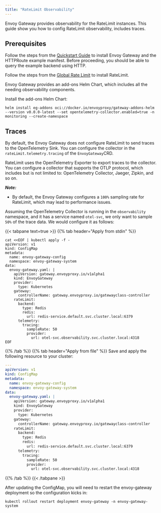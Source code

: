 ```yaml
---
title: "RateLimit Observability"
---
```


Envoy Gateway provides observability for the RateLimit instances.
This guide show you how to config RateLimit observability, includes traces.

## Prerequisites

Follow the steps from the [Quickstart Guide](../quickstart) to install Envoy Gateway and the HTTPRoute example manifest.
Before proceeding, you should be able to query the example backend using HTTP. 

Follow the steps from the [Global Rate Limit](../traffic/global-rate-limit) to install RateLimit.

Envoy Gateway provides an add-ons Helm Chart, which includes all the needing observability components. 

Install the add-ons Helm Chart:

```shell
helm install eg-addons oci://docker.io/envoyproxy/gateway-addons-helm --version v0.0.0-latest --set opentelemetry-collector.enabled=true -n monitoring --create-namespace
```

## Traces

By default, the Envoy Gateway does not configure RateLimit to send traces to the OpenTelemetry Sink.
You can configure the collector in the `rateLimit.telemetry.tracing` of the `EnvoyGateway`CRD.

RateLimit uses the OpenTelemetry Exporter to export traces to the collector.
You can configure a collector that supports the OTLP protocol, which includes but is not limited to: OpenTelemetry Collector, Jaeger, Zipkin, and so on.

***Note:***

* By default, the Envoy Gateway configures a `100%` sampling rate for RateLimit, which may lead to performance issues.

Assuming the OpenTelemetry Collector is running in the `observability` namespace, and it has a service named `otel-svc`,
we only want to sample `50%` of the trace data. We would configure it as follows:

{{< tabpane text=true >}}
{{% tab header="Apply from stdin" %}}

```shell
cat <<EOF | kubectl apply -f -
apiVersion: v1
kind: ConfigMap
metadata:
  name: envoy-gateway-config
  namespace: envoy-gateway-system
data:
  envoy-gateway.yaml: |
    apiVersion: gateway.envoyproxy.io/v1alpha1
    kind: EnvoyGateway
    provider:
      type: Kubernetes
    gateway:
      controllerName: gateway.envoyproxy.io/gatewayclass-controller
    rateLimit:
      backend:
        type: Redis
        redis:
          url: redis-service.default.svc.cluster.local:6379
      telemetry:
        tracing:
          sampleRate: 50
          provider:
            url: otel-svc.observability.svc.cluster.local:4318
EOF
```

{{% /tab %}}
{{% tab header="Apply from file" %}}
Save and apply the following resource to your cluster:

```yaml
---
apiVersion: v1
kind: ConfigMap
metadata:
  name: envoy-gateway-config
  namespace: envoy-gateway-system
data:
  envoy-gateway.yaml: |
    apiVersion: gateway.envoyproxy.io/v1alpha1
    kind: EnvoyGateway
    provider:
      type: Kubernetes
    gateway:
      controllerName: gateway.envoyproxy.io/gatewayclass-controller
    rateLimit:
      backend:
        type: Redis
        redis:
          url: redis-service.default.svc.cluster.local:6379
      telemetry:
        tracing:
          sampleRate: 50
          provider:
            url: otel-svc.observability.svc.cluster.local:4318
```

{{% /tab %}}
{{< /tabpane >}}

After updating the ConfigMap, you will need to restart the envoy-gateway deployment so the configuration kicks in:

```shell
kubectl rollout restart deployment envoy-gateway -n envoy-gateway-system
```
